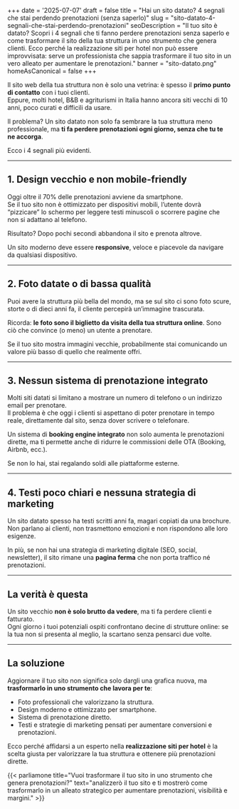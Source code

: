 +++
date = '2025-07-07'
draft = false
title = "Hai un sito datato? 4 segnali che stai perdendo prenotazioni (senza saperlo)"
slug = "sito-datato-4-segnali-che-stai-perdendo-prenotazioni"
seoDescription = "Il tuo sito è datato? Scopri i 4 segnali che ti fanno perdere prenotazioni senza saperlo e come trasformare il sito della tua struttura in uno strumento che genera clienti. Ecco perché la realizzazione siti per hotel non può essere improvvisata: serve un professionista che sappia trasformare il tuo sito in un vero alleato per aumentare le prenotazioni."
banner = "sito-datato.png"
homeAsCanonical = false
+++

Il sito web della tua struttura non è solo una vetrina: è spesso il **primo punto di contatto** con i tuoi clienti.  
Eppure, molti hotel, B&B e agriturismi in Italia hanno ancora siti vecchi di 10 anni, poco curati e difficili da usare.

Il problema? Un sito datato non solo fa sembrare la tua struttura meno professionale, ma **ti fa perdere prenotazioni ogni giorno, senza che tu te ne accorga**.

Ecco i 4 segnali più evidenti.

---

## 1. Design vecchio e non mobile-friendly

Oggi oltre il 70% delle prenotazioni avviene da smartphone.  
Se il tuo sito non è ottimizzato per dispositivi mobili, l’utente dovrà “pizzicare” lo schermo per leggere testi minuscoli o scorrere pagine che non si adattano al telefono.

Risultato? Dopo pochi secondi abbandona il sito e prenota altrove.

Un sito moderno deve essere **responsive**, veloce e piacevole da navigare da qualsiasi dispositivo.

---

## 2. Foto datate o di bassa qualità

Puoi avere la struttura più bella del mondo, ma se sul sito ci sono foto scure, storte o di dieci anni fa, il cliente percepirà un’immagine trascurata.

Ricorda: **le foto sono il biglietto da visita della tua struttura online**. Sono ciò che convince (o meno) un utente a prenotare.

Se il tuo sito mostra immagini vecchie, probabilmente stai comunicando un valore più basso di quello che realmente offri.

---

## 3. Nessun sistema di prenotazione integrato

Molti siti datati si limitano a mostrare un numero di telefono o un indirizzo email per prenotare.  
Il problema è che oggi i clienti si aspettano di poter prenotare in tempo reale, direttamente dal sito, senza dover scrivere o telefonare.

Un sistema di **booking engine integrato** non solo aumenta le prenotazioni dirette, ma ti permette anche di ridurre le commissioni delle OTA (Booking, Airbnb, ecc.).

Se non lo hai, stai regalando soldi alle piattaforme esterne.

---

## 4. Testi poco chiari e nessuna strategia di marketing

Un sito datato spesso ha testi scritti anni fa, magari copiati da una brochure.  
Non parlano ai clienti, non trasmettono emozioni e non rispondono alle loro esigenze.

In più, se non hai una strategia di marketing digitale (SEO, social, newsletter), il sito rimane una **pagina ferma** che non porta traffico né prenotazioni.

---

## La verità è questa

Un sito vecchio **non è solo brutto da vedere**, ma ti fa perdere clienti e fatturato.  
Ogni giorno i tuoi potenziali ospiti confrontano decine di strutture online: se la tua non si presenta al meglio, la scartano senza pensarci due volte.

---

## La soluzione

Aggiornare il tuo sito non significa solo dargli una grafica nuova, ma **trasformarlo in uno strumento che lavora per te**:

- Foto professionali che valorizzano la struttura.
- Design moderno e ottimizzato per smartphone.
- Sistema di prenotazione diretto.
- Testi e strategie di marketing pensati per aumentare conversioni e prenotazioni.

Ecco perché affidarsi a un esperto nella **realizzazione siti per hotel** è la scelta giusta per valorizzare la tua struttura e ottenere più prenotazioni dirette.

{{< parliamone title="Vuoi trasformare il tuo sito in uno strumento che genera prenotazioni?" text="analizzerò il tuo sito e ti mostrerò come trasformarlo in un alleato strategico per aumentare prenotazioni, visibilità e margini." >}}